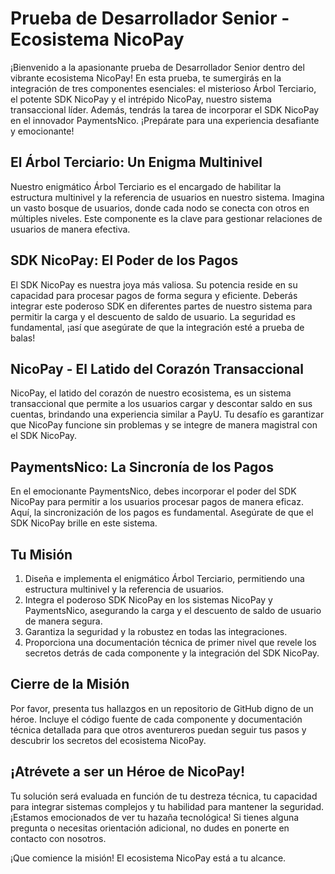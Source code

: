 # Prueba de Desarrollador Senior - Ecosistema NicoPay

¡Bienvenido a la apasionante prueba de Desarrollador Senior dentro del vibrante ecosistema NicoPay! En esta prueba, te sumergirás en la integración de tres componentes esenciales: el misterioso Árbol Terciario, el potente SDK NicoPay y el intrépido NicoPay, nuestro sistema transaccional líder. Además, tendrás la tarea de incorporar el SDK NicoPay en el innovador PaymentsNico. ¡Prepárate para una experiencia desafiante y emocionante!

## El Árbol Terciario: Un Enigma Multinivel
Nuestro enigmático Árbol Terciario es el encargado de habilitar la estructura multinivel y la referencia de usuarios en nuestro sistema. Imagina un vasto bosque de usuarios, donde cada nodo se conecta con otros en múltiples niveles. Este componente es la clave para gestionar relaciones de usuarios de manera efectiva.

## SDK NicoPay: El Poder de los Pagos
El SDK NicoPay es nuestra joya más valiosa. Su potencia reside en su capacidad para procesar pagos de forma segura y eficiente. Deberás integrar este poderoso SDK en diferentes partes de nuestro sistema para permitir la carga y el descuento de saldo de usuario. La seguridad es fundamental, ¡así que asegúrate de que la integración esté a prueba de balas!

## NicoPay - El Latido del Corazón Transaccional
NicoPay, el latido del corazón de nuestro ecosistema, es un sistema transaccional que permite a los usuarios cargar y descontar saldo en sus cuentas, brindando una experiencia similar a PayU. Tu desafío es garantizar que NicoPay funcione sin problemas y se integre de manera magistral con el SDK NicoPay.

## PaymentsNico: La Sincronía de los Pagos
En el emocionante PaymentsNico, debes incorporar el poder del SDK NicoPay para permitir a los usuarios procesar pagos de manera eficaz. Aquí, la sincronización de los pagos es fundamental. Asegúrate de que el SDK NicoPay brille en este sistema.

## Tu Misión
1. Diseña e implementa el enigmático Árbol Terciario, permitiendo una estructura multinivel y la referencia de usuarios.
2. Integra el poderoso SDK NicoPay en los sistemas NicoPay y PaymentsNico, asegurando la carga y el descuento de saldo de usuario de manera segura.
3. Garantiza la seguridad y la robustez en todas las integraciones.
4. Proporciona una documentación técnica de primer nivel que revele los secretos detrás de cada componente y la integración del SDK NicoPay.

## Cierre de la Misión
Por favor, presenta tus hallazgos en un repositorio de GitHub digno de un héroe. Incluye el código fuente de cada componente y documentación técnica detallada para que otros aventureros puedan seguir tus pasos y descubrir los secretos del ecosistema NicoPay.

## ¡Atrévete a ser un Héroe de NicoPay!
Tu solución será evaluada en función de tu destreza técnica, tu capacidad para integrar sistemas complejos y tu habilidad para mantener la seguridad. ¡Estamos emocionados de ver tu hazaña tecnológica! Si tienes alguna pregunta o necesitas orientación adicional, no dudes en ponerte en contacto con nosotros.

¡Que comience la misión! El ecosistema NicoPay está a tu alcance.
